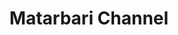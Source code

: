 ---
title: "Matarbari Channel"
title_bn: "মাতারবাড়ী চ্যানেল"
description: "It started from the joining point of Sikdarpara and Daoyakhali at Koheliya River in Coxsbazar and covered Matarbari, Molbil-Inakkhali-Modhukhali, Kalapara, Jamerkhal, Ghuriyakhali dil."
---